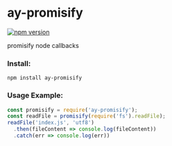# ay-promisify
[![npm version](https://img.shields.io/badge/npm-1.0.6-green.svg)](https://www.npmjs.com/package/ay-promisify)

promisify node callbacks

### Install:
```
npm install ay-promisify
```
### Usage Example:
```javascript
const promisify = require('ay-promisify');
const readFile = promisify(require('fs').readFile);
readFile('index.js', 'utf8')
  .then(fileContent => console.log(fileContent))
  .catch(err => console.log(err))
```
